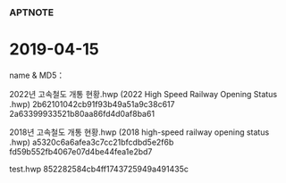 ### APTNOTE

# 2019-04-15

name & MD5：

2022년 고속철도 개통 현황.hwp (2022 High Speed Railway Opening Status .hwp)
2b62101042cb91f93b49a51a9c38c617
2a63399933521b80aa86fd4d0af8ba61

2018년 고속철도 개통 현황.hwp (2018 high-speed railway opening status .hwp)
a5320c6a6afea3c7cc21bfcdbd5e2f6b
fd59b552fb4067e07d4be44fea1e2bd7

test.hwp
852282584cb4ff1743725949a491435c

